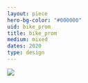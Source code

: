 ```yaml
---
layout: piece
hero-bg-color: "#000000"
uid: bike_prom
title: bike_prom
medium: mixed
dates: 2020
type: design
---
```


<img src="{{site.baseurl}}img/{{page.type}}/{{page.uid}}.jpg" class="piece-photo"/>
